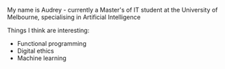 My name is Audrey - currently a Master's of IT student at the University of Melbourne, specialising in Artificial Intelligence

Things I think are interesting:
 - Functional programming
 - Digital ethics
 - Machine learning
